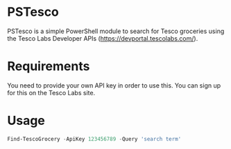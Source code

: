 # PSTesco
PSTesco is a simple PowerShell module to search for Tesco groceries using the Tesco Labs Developer APIs (https://devportal.tescolabs.com/).

Requirements
============

You need to provide your own API key in order to use this.  You can sign up for this on the Tesco Labs site.

Usage
=====
```powershell
Find-TescoGrocery -ApiKey 123456789 -Query 'search term'
```